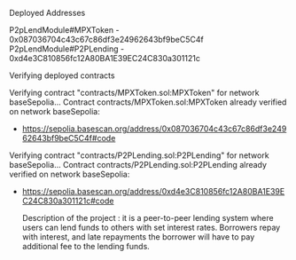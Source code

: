 
Deployed Addresses

P2pLendModule#MPXToken - 0x087036704c43c67c86df3e24962643bf9beC5C4f
P2pLendModule#P2PLending - 0xd4e3C810856fc12A80BA1E39EC24C830a301121c

Verifying deployed contracts

Verifying contract "contracts/MPXToken.sol:MPXToken" for network baseSepolia...
Contract contracts/MPXToken.sol:MPXToken already verified on network baseSepolia:
  - https://sepolia.basescan.org/address/0x087036704c43c67c86df3e24962643bf9beC5C4f#code

Verifying contract "contracts/P2PLending.sol:P2PLending" for network baseSepolia...
Contract contracts/P2PLending.sol:P2PLending already verified on network baseSepolia:
  - https://sepolia.basescan.org/address/0xd4e3C810856fc12A80BA1E39EC24C830a301121c#code

    Description of the project : it is a peer-to-peer lending system where users can lend funds to others with set interest rates. Borrowers repay with interest, and late repayments the borrower will have to pay additional fee to the lending funds.
